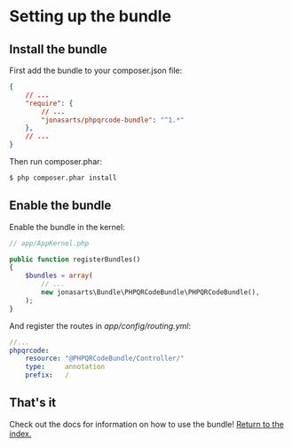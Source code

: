 Setting up the bundle
=====================

## Install the bundle

First add the bundle to your composer.json file: 

```json
{
    // ...
    "require": {
        // ...
        "jonasarts/phpqrcode-bundle": "^1.*"
    },
    // ...
}
```

Then run composer.phar:

``` bash
$ php composer.phar install
```

## Enable the bundle

Enable the bundle in the kernel:

```php
// app/AppKernel.php

public function registerBundles()
{
    $bundles = array(
        // ...
        new jonasarts\Bundle\PHPQRCodeBundle\PHPQRCodeBundle(),
    );
}
```

And register the routes in *app/config/routing.yml*:

```yaml
//...
phpqrcode:
    resource: "@PHPQRCodeBundle/Controller/"
    type:     annotation
    prefix:   /
```

## That's it

Check out the docs for information on how to use the bundle! [Return to the index.](index.md)